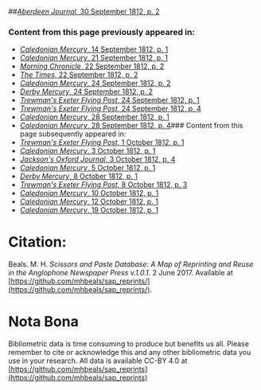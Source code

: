 ##[*Aberdeen Journal*, 30 September 1812, p. 2](https://mhbeals.github.io/sap_html/Aberdeen-Journal/Aberdeen-Journal-30-September-1812-p-2)

### Content from this page previously appeared in:
+ [*Caledonian Mercury*, 14 September 1812, p. 1](https://mhbeals.github.io/sap_html/Caledonian-Mercury/Caledonian-Mercury-14-September-1812-p-1)
+ [*Caledonian Mercury*, 21 September 1812, p. 1](https://mhbeals.github.io/sap_html/Caledonian-Mercury/Caledonian-Mercury-21-September-1812-p-1)
+ [*Morning Chronicle*, 22 September 1812, p. 2](https://mhbeals.github.io/sap_html/Morning-Chronicle/Morning-Chronicle-22-September-1812-p-2)
+ [*The Times*, 22 September 1812, p. 2](https://mhbeals.github.io/sap_html/The-Times/The-Times-22-September-1812-p-2)
+ [*Caledonian Mercury*, 24 September 1812, p. 2](https://mhbeals.github.io/sap_html/Caledonian-Mercury/Caledonian-Mercury-24-September-1812-p-2)
+ [*Derby Mercury*, 24 September 1812, p. 2](https://mhbeals.github.io/sap_html/Derby-Mercury/Derby-Mercury-24-September-1812-p-2)
+ [*Trewman's Exeter Flying Post*, 24 September 1812, p. 1](https://mhbeals.github.io/sap_html/Trewman's-Exeter-Flying-Post/Trewman's-Exeter-Flying-Post-24-September-1812-p-1)
+ [*Trewman's Exeter Flying Post*, 24 September 1812, p. 4](https://mhbeals.github.io/sap_html/Trewman's-Exeter-Flying-Post/Trewman's-Exeter-Flying-Post-24-September-1812-p-4)
+ [*Caledonian Mercury*, 28 September 1812, p. 1](https://mhbeals.github.io/sap_html/Caledonian-Mercury/Caledonian-Mercury-28-September-1812-p-1)
+ [*Caledonian Mercury*, 28 September 1812, p. 4](https://mhbeals.github.io/sap_html/Caledonian-Mercury/Caledonian-Mercury-28-September-1812-p-4)### Content from this page subsequently appeared in:
+ [*Trewman's Exeter Flying Post*, 1 October 1812, p. 1](https://mhbeals.github.io/sap_html/Trewman's-Exeter-Flying-Post/Trewman's-Exeter-Flying-Post-1-October-1812-p-1)
+ [*Caledonian Mercury*, 3 October 1812, p. 1](https://mhbeals.github.io/sap_html/Caledonian-Mercury/Caledonian-Mercury-3-October-1812-p-1)
+ [*Jackson's Oxford Journal*, 3 October 1812, p. 4](https://mhbeals.github.io/sap_html/Jackson's-Oxford-Journal/Jackson's-Oxford-Journal-3-October-1812-p-4)
+ [*Caledonian Mercury*, 5 October 1812, p. 1](https://mhbeals.github.io/sap_html/Caledonian-Mercury/Caledonian-Mercury-5-October-1812-p-1)
+ [*Derby Mercury*, 8 October 1812, p. 1](https://mhbeals.github.io/sap_html/Derby-Mercury/Derby-Mercury-8-October-1812-p-1)
+ [*Trewman's Exeter Flying Post*, 8 October 1812, p. 3](https://mhbeals.github.io/sap_html/Trewman's-Exeter-Flying-Post/Trewman's-Exeter-Flying-Post-8-October-1812-p-3)
+ [*Caledonian Mercury*, 10 October 1812, p. 1](https://mhbeals.github.io/sap_html/Caledonian-Mercury/Caledonian-Mercury-10-October-1812-p-1)
+ [*Caledonian Mercury*, 12 October 1812, p. 1](https://mhbeals.github.io/sap_html/Caledonian-Mercury/Caledonian-Mercury-12-October-1812-p-1)
+ [*Caledonian Mercury*, 19 October 1812, p. 1](https://mhbeals.github.io/sap_html/Caledonian-Mercury/Caledonian-Mercury-19-October-1812-p-1)
                    
# Citation: 

Beals. M. H. *Scissors and Paste Database: A Map of Reprinting and Reuse in the Anglophone Newspaper Press v.1.0.1.* 2 June 2017. Available at [https://github.com/mhbeals/sap_reprints/](https://github.com/mhbeals/sap_reprints/). 
                    
# Nota Bona

Bibliometric data is time consuming to produce but benefits us all. Please remember to cite or acknowledge this and any other bibliometric data you use in your research. All data is available CC-BY 4.0 at [https://github.com/mhbeals/sap_reprints](https://github.com/mhbeals/sap_reprints)